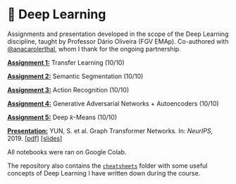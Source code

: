 # 🧠 Deep Learning
Assignments and presentation developed in the scope of the Deep Learning discipline, taught by Professor Dário Oliveira (FGV EMAp). Co-authored with [@anacarolerthal](https://github.com/anacarolerthal), whom I thank for the ongoing partnership.

[**Assignment 1:**](assignment01) Transfer Learning (10/10)

[**Assignment 2:**](assignment02) Semantic Segmentation (10/10)

[**Assignment 3:**](assignment03) Action Recognition (10/10)

[**Assignment 4:**](assignment04) Generative Adversarial Networks + Autoencoders (10/10)

[**Assignment 5:**](assignment05) Deep $k$-Means (10/10)

[**Presentation:**](presentation) YUN, S. et al. Graph Transformer Networks. In: *NeurIPS*, 2019. [[pdf]](https://arxiv.org/pdf/1911.06455.pdf) [[slides]](presentation/slides.pdf)

All notebooks were ran on Google Colab.

The repository also contains the [`cheatsheets`](cheatsheets) folder with some useful concepts of Deep Learning I have written down during the course.

